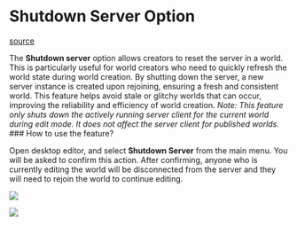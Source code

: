 # Shutdown Server Option

[source](https://developers.meta.com/horizon-worlds/learn/documentation/save-optimize-and-publish/shutdown-server-option)

The **Shutdown server** option allows creators to reset the server in a world. This is particularly useful for world creators who need to quickly refresh the world state during world creation. By shutting down the server, a new server instance is created upon rejoining, ensuring a fresh and consistent world. This feature helps avoid stale or glitchy worlds that can occur, improving the reliability and efficiency of world creation. *Note: This feature only shuts down the actively running server client for the current world during edit mode. It does not affect the server client for published worlds.* ### How to use the feature?

Open desktop editor, and select **Shutdown Server** from the main menu. You will be asked to confirm this action. After confirming, anyone who is currently editing the world will be disconnected from the server and they will need to rejoin the world to continue editing.

![](https://scontent.flba1-1.fna.fbcdn.net/v/t39.2365-6/513478108_750577474146873_9033199073008529850_n.png?_nc_cat=108&ccb=1-7&_nc_sid=e280be&_nc_ohc=8X0LFkvyo5IQ7kNvwFtsScM&_nc_oc=AdnZfhnBlkN4kz4KqEfdGZ_ABUCizYtuW1Ok-spAEoR2gGh_7I9m-rF1p43ig3hBEQY&_nc_zt=14&_nc_ht=scontent.flba1-1.fna&_nc_gid=awIvI3czwrqPWwqDIP1huQ&oh=00_AfTTWjwyrC_r9NEfxfnRNLekYo89UPqtIYicPctCmj3t0w&oe=689B92A2)

![](https://scontent.flba1-1.fna.fbcdn.net/v/t39.2365-6/513134384_750577477480206_6272080962815803619_n.png?_nc_cat=104&ccb=1-7&_nc_sid=e280be&_nc_ohc=K0joy7_helgQ7kNvwGhY1yY&_nc_oc=AdlPh5NiaA2-uOG1KABHMswesGW3rz4SH5eJJPPu8MqstPL4MYY8mIk1Pnx9tyhpHK0&_nc_zt=14&_nc_ht=scontent.flba1-1.fna&_nc_gid=awIvI3czwrqPWwqDIP1huQ&oh=00_AfRdy725RUiDZbRlczWYPpIB1Vm15v5SyjuBDEznzjshwQ&oe=689B9A4F)

 

 

 

 

 

 

 

 

 

 

 

 

 

 

 

 

 

 

 

 

 

 

 

 

 

 

 

 

 

 

 

 

 

 

 

 

 

 

 

 

 

 

 

 

 

 

 

 